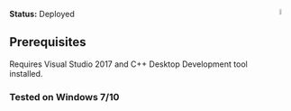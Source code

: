 **Status:** Deployed
<img src="https://www.iconarchive.com/show/free-space-icons-by-goodstuff-no-nonsense/alien-5-icon.html" width=5% align="right" />
## Prerequisites 
Requires Visual Studio 2017 and C++ Desktop Development tool installed.
### Tested on Windows 7/10 
